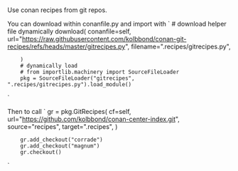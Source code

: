 # 

Use conan recipes from git repos.

You can download within conanfile.py and import with 
`
        # download helper file dynamically
        download(
            conanfile=self,
            url="https://raw.githubusercontent.com/kolbbond/conan-git-recipes/refs/heads/master/gitrecipes.py",
            filename=".recipes/gitrecipes.py",

        )
        # dynamically load 
        # from importlib.machinery import SourceFileLoader
        pkg = SourceFileLoader("gitrecipes", ".recipes/gitrecipes.py").load_module()
`

Then to call 
`
        gr = pkg.GitRecipes(
            cf=self,
            url="https://github.com/kolbbond/conan-center-index.git",
            source="recipes",
            target=".recipes",
        )

        gr.add_checkout("corrade")
        gr.add_checkout("magnum")
        gr.checkout()
`
